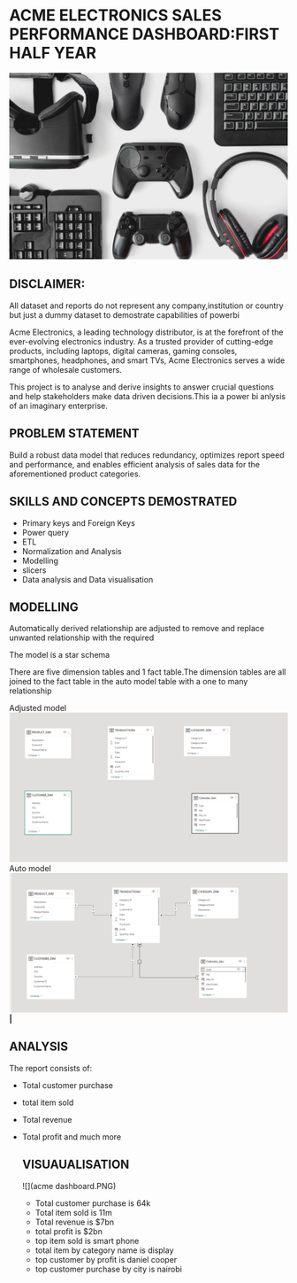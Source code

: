 # ACME ELECTRONICS SALES PERFORMANCE DASHBOARD:FIRST HALF YEAR
![](GAMING.jpg)

 ## DISCLAIMER:
All dataset and reports do not represent any company,institution or country but just a dummy dataset to demostrate capabilities of powerbi

Acme Electronics, a leading technology distributor, is at the forefront of the ever-evolving  electronics industry. As a trusted provider of cutting-edge products, including laptops, digital  cameras, gaming consoles, smartphones, headphones, and smart TVs, Acme Electronics serves a  wide range of wholesale customers.

This project is to analyse and derive insights to answer crucial questions and help stakeholders make data driven decisions.This ia a power bi anlysis of an imaginary enterprise.

 ## PROBLEM STATEMENT
Build a robust data model that reduces redundancy, optimizes report speed and performance, and enables efficient analysis of sales data for the aforementioned product categories. 
## SKILLS AND CONCEPTS DEMOSTRATED
- Primary keys and Foreign Keys 
- Power query
- ETL
- Normalization and Analysis 
- Modelling
- slicers
- Data analysis and Data visualisation

## MODELLING
  Automatically derived relationship are adjusted to remove and replace unwanted relationship with the required
  
  The model is a star schema
  
  There are five dimension tables and 1 fact table.The dimension tables are all joined to the fact table in the auto model table with a one to many relationship
  
 Adjusted model ![](NOT.PNG) 
 Auto model![](DONE.PNG)
__________________|__________________

## ANALYSIS
  The report consists of:
- Total customer purchase
- total item sold
- Total revenue
- Total profit and much more

  ## VISUAUALISATION

  ![](acme dashboard.PNG)



  
  - Total customer purchase is 64k
  - Total item sold is 11m
  - Total revenue is $7bn
  - total profit is $2bn
  - top item sold is smart phone
  - total item by category name is display
  - top customer by profit is daniel cooper
  - top customer purchase by city is nairobi

    
  
  
  

